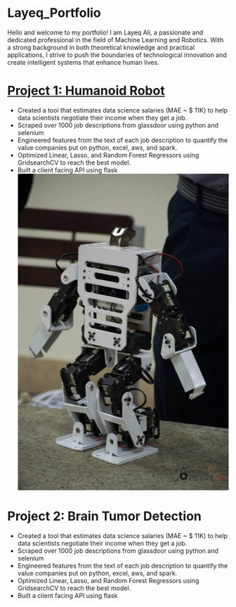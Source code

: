 # Layeq_Portfolio
Hello and welcome to my portfolio! I am Layeq Ali, a passionate and dedicated professional in the field of Machine Learning and Robotics. With a strong background in both theoretical knowledge and practical applications, I strive to push the boundaries of technological innovation and create intelligent systems that enhance human lives. 

# [Project 1: Humanoid Robot](https://youtube.com/shorts/sz7JJU25oyM)
* Created a tool that estimates data science salaries (MAE ~ $ 11K) to help data scientists negotiate their income when they get a job.
* Scraped over 1000 job descriptions from glassdoor using python and selenium
* Engineered features from the text of each job description to quantify the value companies put on python, excel, aws, and spark. 
* Optimized Linear, Lasso, and Random Forest Regressors using GridsearchCV to reach the best model. 
* Built a client facing API using flask 
![](images/humanoid.jpeg)

# Project 2: Brain Tumor Detection
* Created a tool that estimates data science salaries (MAE ~ $ 11K) to help data scientists negotiate their income when they get a job.
* Scraped over 1000 job descriptions from glassdoor using python and selenium
* Engineered features from the text of each job description to quantify the value companies put on python, excel, aws, and spark. 
* Optimized Linear, Lasso, and Random Forest Regressors using GridsearchCV to reach the best model. 
* Built a client facing API using flask 
